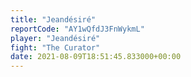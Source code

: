 ```yaml
---
title: "Jeandésiré"
reportCode: "AY1wQfdJ3FnWykmL"
player: "Jeandésiré"
fight: "The Curator"
date: 2021-08-09T18:51:45.833000+00:00
---
```

